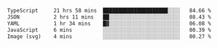 <!--START_SECTION:waka-->

```txt
TypeScript     21 hrs 58 mins  █████████████████████░░░░   84.66 %
JSON           2 hrs 11 mins   ██░░░░░░░░░░░░░░░░░░░░░░░   08.43 %
YAML           1 hr 34 mins    █▓░░░░░░░░░░░░░░░░░░░░░░░   06.08 %
JavaScript     6 mins          ░░░░░░░░░░░░░░░░░░░░░░░░░   00.39 %
Image (svg)    4 mins          ░░░░░░░░░░░░░░░░░░░░░░░░░   00.27 %
```

<!--END_SECTION:waka-->
